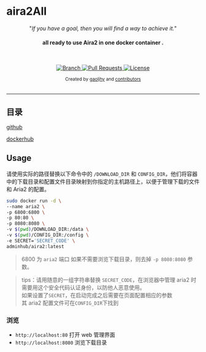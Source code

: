 # aira2All



<p align="center">"<i>If you have a goal, then you will find a way to achieve it.</i>"</p>

<h4 align="center">all ready to use  Aira2 in one docker container .</h4>

<br>

<p align="center">
  <a href="https://github.com/gaoljhy/aira2All/tree/master">
    <img src="https://img.shields.io/badge/Branch-master-green.svg?longCache=true"
        alt="Branch">
  </a>
  <a href="https://github.com/gaoljhy/aira2All/pulls">
    <img src="https://img.shields.io/badge/PRs-welcome-brightgreen.svg?longCache=true"
        alt="Pull Requests">
  </a>
  <a href="https://github.com/gaoljhy/aira2All/blob/master/LICENSE">
    <img src="https://img.shields.io/badge/License-MIT-blue.svg?longCache=true"
        alt="License">
  </a>
</p>

<div align="center">
  <sub>Created by
  <a href="http://grj321.com">gaoljhy</a> and
  <a href="https://github.com/gaoljhy/aira2All/contributors">
    contributors
  </a>
</div>

<br>

****

## 目录

[github](https://github.com/gaoljhy/aira2All)


[dockerhub](https://hub.docker.com/r/adminhub/aira2)

## Usage

请使用实际的路径替换以下命令中的 `/DOWNLOAD_DIR` 和 `CONFIG_DIR`，他们将容器中的下载目录和配置文件目录映射到你指定的主机路径上，以便于管理下载的文件和 Aria2 的配置。



```sh
sudo docker run -d \
--name aria2 \
-p 6800:6800 \
-p 80:80 \
-p 8080:8080 \
-v $(pwd)/DOWNLOAD_DIR:/data \
-v $(pwd)/CONFIG_DIR:/config \
-e SECRET='SECRET_CODE' \
adminhub/aira2:latest
```


> 6800 为 `aria2` 端口
> 如果不需要浏览下载目录，则去掉 `-p 8080:8080` 参数。  

> tips：请用随意的一组字符串替换 `SECRET_CODE`，在浏览器中管理 aria2 时需要用这个安全代码认证身份，以防他人恶意使用。  
> 如果设置了`SECRET`，在启动完成之后需要在页面配置相应的参数  
> 其 aria2 配置文件可在`CONFIG_DIR`下找到

### 浏览

+ `http://localhost:80` 打开 web 管理界面
+ `http://localhost:8080` 浏览下载目录
